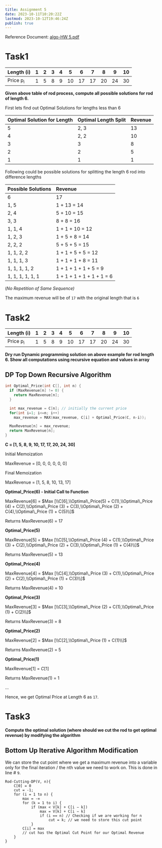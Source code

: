 ```yaml
---
title: Assignment 5
date: 2023-10-11T10:20:22Z
lastmod: 2023-10-12T19:46:24Z
publish: true
---
```


Reference Document: [algo-HW 5.pdf](algo-HW%205.pdf)

# Task1

|Length (i)|1|2|3|4|5|6|7|8|9|10|
| ------------| ---| ---| ---| ---| ----| ----| ----| ----| ----| ----|
|Price p<sub>i</sub>|1|5|8|9|10|17|17|20|24|30|

**Given above table of rod process, compute all possible solutions for rod of length 6.** 

First lets find out Optimal Solutions for lengths less than 6

|Optimal Solution for Length|Optimal Length Split|Revenue|
| -----------------------------| ----------------------| ---------|
|5|2, 3|13|
|4|2, 2|10|
|3|3|8|
|2|2|5|
|1|1|1|

Following could be possible solutions for splitting the length 6 rod into difference lengths

|Possible Solutions|Revenue|
| --------------------| :--------------------------|
|6|17|
|1, 5|1 + 13 = 14|
|2, 4|5 + 10 = 15|
|3, 3|8 + 8 = 16|
|1, 1, 4|1 + 1 + 10 = 12|
|1, 2, 3|1 + 5 + 8 = 14|
|2, 2, 2|5 + 5 + 5 = 15|
|1, 1, 2, 2|1 + 1 + 5 + 5 = 12|
|1, 1, 1, 3|1 + 1 + 1 + 8 = 11|
|1, 1, 1, 1, 2|1 + 1 + 1 + 1 + 5 = 9|
|1, 1, 1, 1, 1, 1|1 + 1 + 1 + 1 + 1 + 1 = 6|

(*No Repetition of Same Sequence)* 

The maximum revenue will be of `17`​ with the original length that is `6`​

# Task2

|Length (i)|1|2|3|4|5|6|7|8|9|10|
| ------------| ---| ---| ---| ---| ----| ----| ----| ----| ----| ----|
|Price p<sub>i</sub>|1|5|8|9|10|17|17|20|24|30|

**Dry run Dynamic programming solution on above example for rod length 6.
Show all computations using recursive equation and values in array**

## DP Top Down Recursive Algorithm

```C
int Optimal_Price(int C[], int n) {
  if (MaxRevenue[n] != 0) {
    return MaxRevenue[n];
  }

  int max_revenue = C[n]; // initially the current price
  for(int i=1; i<=n; i++)
    max_revenue = MAX(max_revenue, C[i] + Optimal_Price(C, n-i));

  MaxRevenue[n] = max_revenue;
  return MaxRevenue[n];
}
```

**C = [1, 5, 8, 9, 10, 17, 17, 20, 24, 30]** 

Initial Memoization

MaxRevenue = [0, 0, 0, 0, 0, 0]

Final Memoization

MaxRevenue = [1, 5, 8, 10, 13, 17]

**Optimal_Price(6) - Initial Call to Function**

MaxRevenue[6] = $Max [\\C[6],\\Optimal\_Price(5) + C(1),\\Optimal\_Price (4) + C(2),\\Optimal\_Price (3) + C(3),\\Optimal\_Price (2) + C(4),\\Optimal\_Price (1) + C(5)\\]$

Returns MaxRevenue(6) = 17

**Optimal_Price(5)** 

MaxRevenue[5] = $Max [\\C[5],\\Optimal\_Price (4) + C(1),\\Optimal\_Price (3) + C(2),\\Optimal\_Price (2) + C(3),\\Optimal\_Price (1) + C(4)\\]$

Returns MaxRevenue(5) = 13

**Optimal_Price(4)** 

MaxRevenue[4] = $Max [\\C[4],\\Optimal\_Price (3) + C(1),\\Optimal\_Price (2) + C(2),\\Optimal\_Price (1) + C(3)\\]$

Returns MaxRevenue(4) = 10

**Optimal_Price(3)** 

MaxRevenue[3] = $Max [\\C[3],\\Optimal\_Price (2) + C(1),\\Optimal\_Price (1) + C(2)\\]$

Returns MaxRevenue(3) = 8

**Optimal_Price(2)** 

MaxRevenue[2] = $Max [\\C[2],\\Optimal\_Price (1) + C(1)\\]$

Returns MaxRevenue(2) = 5

**Optimal_Price(1)** 

MaxRevenue[1] = $C[1]$  

Returns MaxRevenue(1) = 1

...

Hence, we get Optimal Price at Length 6 as `17`​.

# Task3

**Compute the optimal solution (where should we cut the rod to get optimal revenue) by modifying the algorithm**

## Bottom Up Iterative Algorithm Modification

We can store the cut point where we get a maximum revenue into a variable only for the final iteration / the nth value we need to work on. This is done in line # `9`​.

```
Rod-Cutting-DP(V, n){
	C[0] = 0
	cut = -1;
	for (i = 1 to n) {
		max = -∞
		for (k = 1 to i) {
			if (max < V[k] + C[i − k])
				max = V[k] + C[i − k]
				if (i == n) // Checking if we are working for n
					cut = k; // we need to store this cut point
			}
		C[i] = max
		// cut has the Optimal Cut Point for our Optimal Revenue
	}
}
```


